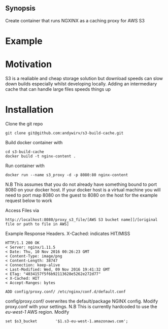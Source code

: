 ## Synopsis
Create container that runs NGXINX as a caching proxy for AWS S3

# Example

# Motivation
S3 is a realiable and cheap storage solution but download speeds can slow down builds especially whilst developing locally. Adding an intermediary cache that can handle large files speeds things up

# Installation
Clone the git repo
``` Shell
git clone git@github.com:andywirv/s3-build-cache.git
```

Build docker container with 
``` Shell
cd s3-build-cache
docker build -t nginx-content .
```

Run container with 
``` Shell
docker run --name s3_proxy -d -p 8080:80 nginx-content
```
N.B This assumes that you do not already have something bound to port 8080 on your docker host. If your docker host is a virtual machine you will need to port map 8080 on the guest to 8080 on the host for the example request below to work

Access Files via
```
http://localhost:8080/proxy_s3_file/[AWS S3 bucket name]]/[original file or path to file in AWS]
```

Example Response Headers. X-Cached: indicates HIT/MISS
``` Shell
HTTP/1.1 200 OK
< Server: nginx/1.11.5
< Date: Thu, 10 Nov 2016 00:26:23 GMT
< Content-Type: image/png
< Content-Length: 38747
< Connection: keep-alive
< Last-Modified: Wed, 09 Nov 2016 19:41:32 GMT
< ETag: "4034157f5f6b92113628e5262e272d77"
< X-Cached: HIT
< Accept-Ranges: bytes
```
``` Shell
ADD config/proxy.conf/ /etc/nginx/conf.d/default.conf
```

config/proxy.conf/ overwrites the default/package NGINX config. Modify proxy.conf with your settings. N.B This is currently hardcoded to use the *eu-west-1* AWS region.
Modify  
``` Shell
set $s3_bucket        '$1.s3-eu-west-1.amazonaws.com';
```

